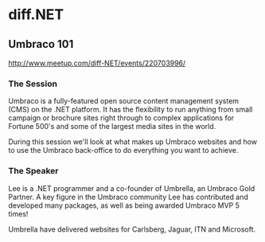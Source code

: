 # diff.NET

## Umbraco 101

http://www.meetup.com/diff-NET/events/220703996/

### The Session

Umbraco is a fully-featured open source content management system (CMS) on the .NET platform. It has the flexibility to run anything from small campaign or brochure sites right through to complex applications for Fortune 500's and some of the largest media sites in the world.

During this session we'll look at what makes up Umbraco websites and how to use the Umbraco back-office to do everything you want to achieve.

### The Speaker

Lee is a .NET programmer and a co-founder of Umbrella, an Umbraco Gold Partner. A key figure in the Umbraco community Lee has contributed and developed many packages, as well as being awarded Umbraco MVP 5 times!

Umbrella have delivered websites for Carlsberg, Jaguar, ITN and Microsoft.
